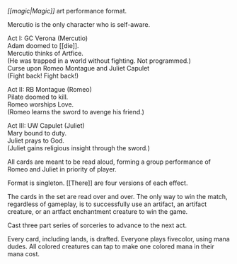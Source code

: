 *[[magic|Magic]]* art performance format.

Mercutio is the only character who is self-aware.  
  
Act I: GC Verona (Mercutio)  
Adam doomed to [[die]].  
Mercutio thinks of Artfice.  
(He was trapped in a world without fighting. Not programmed.)  
Curse upon Romeo Montague and Juliet Capulet  
(Fight back! Fight back!)  
  
Act II: RB Montague (Romeo)  
Pilate doomed to kill.  
Romeo worships Love.  
(Romeo learns the sword to avenge his friend.)  
  
Act III: UW Capulet (Juliet)  
Mary bound to duty.  
Juliet prays to God.  
(Juliet gains religious insight through the sword.)  
  
All cards are meant to be read aloud, forming a group performance of Romeo and Juliet in priority of player.  

Format is singleton. [[There]] are four versions of each effect.  
  
The cards in the set are read over and over. The only way to win the match, regardless of gameplay, is to successfully use an artifact, an artifact creature, or an artfact enchantment creature to win the game.  
  
Cast three part series of sorceries to advance to the next act.  
  
Every card, including lands, is drafted. Everyone plays fivecolor, using mana dudes. All colored creatures can tap to make one colored mana in their mana cost.